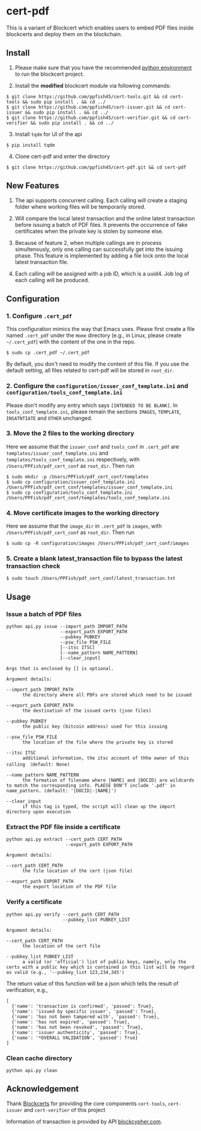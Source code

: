 # cert-pdf
This is a variant of Blockcert which enables users to embed PDF files inside blockcerts and deploy them on the blockchain.

## Install

1. Please make sure that you have the recommended [python environment](https://github.com/blockchain-certificates/cert-issuer/blob/master/docs/virtualenv.md) to run the blockcert project.

2. Install the **modified** blockcert module via following commands:

```
$ git clone https://github.com/ppfish45/cert-tools.git && cd cert-tools && sudo pip install . && cd ../
$ git clone https://github.com/ppfish45/cert-issuer.git && cd cert-issuer && sudo pip install . && cd ../
$ git clone https://github.com/ppfish45/cert-verifier.git && cd cert-verifier && sudo pip install . && cd ../
```

3. Install `tqdm` for UI of the api

```
$ pip install tqdm
```

4. Clone cert-pdf and enter the directory

```
$ git clone https://github.com/ppfish45/cert-pdf.git && cd cert-pdf
```

## New Features

1. The api supports concurrent calling. Each calling will create a staging folder where working files will be temporarily stored.

2. Will compare the local latest transaction and the online latest transaction before issuing a batch of PDF files. It prevents the occurrence of fake certificates when the private key is stolen by someone else. 

3. Because of feature 2, when multiple callings are in process simultenously, only one calling can successfully get into the issuing phase. This feature is implemented by adding a file lock onto the local latest transaction file.

4. Each calling will be assigned with a job ID, which is a uuid4. Job log of each calling will be produced. 

## Configuration

### 1. Configure `.cert_pdf`

This configuration mimics the way that Emacs uses. Please first create a file named `.cert_pdf` under the `Home` directory (e.g., in Linux, please create `~/.cert_pdf`) with the content of the one in the repo.

```
$ sudo cp .cert_pdf ~/.cert_pdf
```

By default, you don't need to modify the content of this file. If you use the default setting, all files related to cert-pdf will be stored in `root_dir`.

### 2. Configure the `configuration/issuer_conf_template.ini` and `configuration/tools_conf_template.ini`

Please don't modify any entry which says `[INTENDED TO BE BLANK]`. In `tools_conf_template.ini`, please remain the sections `IMAGES`, `TEMPLATE`, `INSATNTIATE` and `OTHER` unchanged.

### 3. Move the 2 files to the working directory

Here we assume that the `issuer_conf` and `tools_conf` in `.cert_pdf` are `templates/issuer_conf_template.ini` and `templates/tools_conf_template.ini` respectively, with `/Users/PPFish/pdf_cert_conf` as `root_dir`. Then run

```
$ sudo mkdir -p /Users/PPFish/pdf_cert_conf/templates
$ sudo cp configuration/issuer_conf_template.ini /Users/PPFish/pdf_cert_conf/templates/issuer_conf_template.ini
$ sudo cp configuration/tools_conf_template.ini /Users/PPFish/pdf_cert_conf/templates/tools_conf_template.ini
``` 

### 4. Move certificate images to the working directory

Here we assume that the `image_dir` in `.cert_pdf` is `images`, with `/Users/PPFish/pdf_cert_conf` as `root_dir`. Then run

```
$ sudo cp -R configuration/images /Users/PPFish/pdf_cert_conf/images
```

### 5. Create a blank latest_transaction file to bypass the latest transaction check

```
$ sudo touch /Users/PPFish/pdf_cert_conf/latest_transaction.txt
```

## Usage

### Issue a batch of PDF files

```
python api.py issue --import_path IMPORT_PATH
                    --export_path EXPORT_PATH
                    --pubkey PUBKEY
                    --psw_file PSW_FILE
                    [--itsc ITSC]
                    [--name_pattern NAME_PATTERN]
                    [--clear_input]

Args that is enclosed by [] is optional.

Argument details:

--import_path IMPORT_PATH
      the directory where all PDFs are stored which need to be issued

--export_path EXPORT_PATH
      the destination of the issued certs (json files)

--pubkey PUBKEY
      the public key (bitcoin address) used for this issuing

--psw_file PSW_FILE
      the location of the file where the private key is stored

--itsc ITSC
      additional information, the itsc account of thhe owner of this calling （default: None)

--name_pattern NAME_PATTERN
      the formation of filename where |NAME| and |DOCID| are wildcards to match the corresponding info. PLAESE DON'T include '.pdf' in name_pattern. (default: '|DOCID|-|NAME|')
      
--clear_input
      if this tag is typed, the script will clean up the import directory upon execution
```

### Extract the PDF file inside a certificate

```
python api.py extract --cert_path CERT_PATH
                      --export_path EXPORT_PATH

Argument details:

--cert_path CERT_PATH
      the file location of the cert (json file)

--export_path EXPORT_PATH
      the export location of the PDF file
```

### Verify a certificate

```
python api.py verify --cert_path CERT_PATH
                     --pubkey_list PUBKEY_LIST

Argument details:

--cert_path CERT_PATH
      the location of the cert file

--pubkey_list PUBKEY_LIST
      a valid (or 'official') list of public keys, namely, only the certs with a public key which is contained in this list will be regard as valid (e.g., '--pubkey_list 123,234,345')
```

The return value of this function will be a json which tells the result of verification, e.g.,

```
[
  {'name': 'transaction is confirmed', 'passed': True},
  {'name': 'issued by specific issuer', 'passed': True},
  {'name': 'has not been tampered with', 'passed': True},
  {'name': 'has not expired', 'passed': True},
  {'name': 'has not been revoked', 'passed': True},
  {'name': 'issuer authenticity', 'passed': True},
  {'name': '*OVERALL VALIDATION', 'passed': True}
]
```

### Clean cache directory

```
python api.py clean
```

## Acknowledgement

Thank [Blockcerts](https://github.com/blockchain-certificates) for providing the core components `cert-tools`, `cert-issuer` and `cert-verifier` of this project

Information of transaction is provided by API [blockcypher.com](blockcypher.com).
